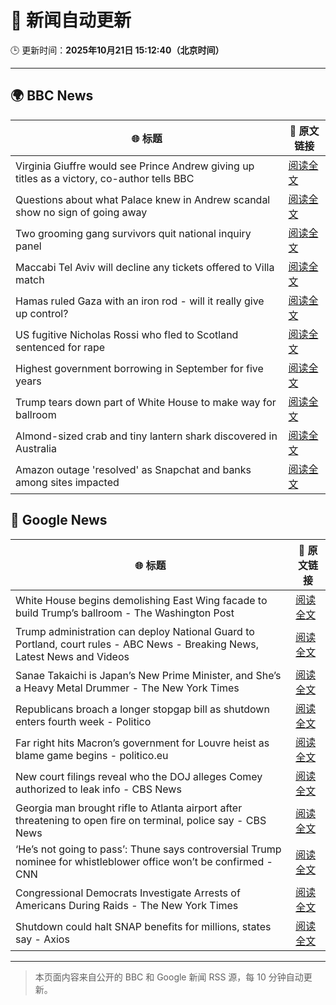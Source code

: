 # 🧠 新闻自动更新

🕒 更新时间：**2025年10月21日 15:12:40（北京时间）**

---

## 🌍 BBC News

| 🌐 标题 | 🔗 原文链接 |
|--------|-------------|
| Virginia Giuffre would see Prince Andrew giving up titles as a victory, co-author tells BBC | [阅读全文](https://www.bbc.com/news/articles/c201k3wd65yo?at_medium=RSS&at_campaign=rss) |
| Questions about what Palace knew in Andrew scandal show no sign of going away | [阅读全文](https://www.bbc.com/news/articles/c0l7zx499deo?at_medium=RSS&at_campaign=rss) |
| Two grooming gang survivors quit national inquiry panel | [阅读全文](https://www.bbc.com/news/articles/cy5qkq7zex3o?at_medium=RSS&at_campaign=rss) |
| Maccabi Tel Aviv will decline any tickets offered to Villa match | [阅读全文](https://www.bbc.com/sport/football/articles/c3w98224xx8o?at_medium=RSS&at_campaign=rss) |
| Hamas ruled Gaza with an iron rod - will it really give up control? | [阅读全文](https://www.bbc.com/news/articles/cn51w77vlp9o?at_medium=RSS&at_campaign=rss) |
| US fugitive Nicholas Rossi who fled to Scotland sentenced for rape | [阅读全文](https://www.bbc.com/news/articles/c8035ng7rpmo?at_medium=RSS&at_campaign=rss) |
| Highest government borrowing in  September for five years | [阅读全文](https://www.bbc.com/news/articles/c8035130918o?at_medium=RSS&at_campaign=rss) |
| Trump tears down part of White House to make way for ballroom | [阅读全文](https://www.bbc.com/news/articles/ced6np51532o?at_medium=RSS&at_campaign=rss) |
| Almond-sized crab and tiny lantern shark discovered in Australia | [阅读全文](https://www.bbc.com/news/articles/cly275d3dvdo?at_medium=RSS&at_campaign=rss) |
| Amazon outage 'resolved' as Snapchat and banks among sites impacted | [阅读全文](https://www.bbc.com/news/articles/c20pgp3nx07o?at_medium=RSS&at_campaign=rss) |

## 📰 Google News

| 🌐 标题 | 🔗 原文链接 |
|--------|-------------|
| White House begins demolishing East Wing facade to build Trump’s ballroom - The Washington Post | [阅读全文](https://news.google.com/rss/articles/CBMivgFBVV95cUxOcnF1M1M3SnFBdWc5UHNVbGpUSU5MSDdDT1NWYV92T2ItV2sxclBPR2RfZnZNVDRtU0ZORmtTU1hnZHFMR2taUjU2T0h3YjZac3ZNZm5FMENNczktOURacXFtN0t0a21xWlJCYk9JZUc3cGg3UGo0Y09Kb3g3cDJfSVNwVEtJaVFxemZ2Rk5LWHhLOEZBVEsyb1BMdFdZQkszM0FVUlhGM2t6bFMzQlh0QnJBdnViSDNCUHVmM253?oc=5) |
| Trump administration can deploy National Guard to Portland, court rules - ABC News - Breaking News, Latest News and Videos | [阅读全文](https://news.google.com/rss/articles/CBMirAFBVV95cUxNUEpSd0Q2VThXZkZqb2NNdjNqM1Zod3BIQllSYVNSMFU5YTBQdllDdWpmUUlweHcwNERoMkpwcjlQWlNIN2ZnODlGSk8yeUFHLTdfaHJpM1FNclpKY0FGUm1wakJobFA2Z01kQXd0RFNqMzdNbE94VFJIakJaSWdIbEVHRlRLSVN0R09ydlB6SERFNzlIcVVPUDdVNDhKSlZJamx3SU5pcjhoNmw30gGyAUFVX3lxTE1XWWtFa2xrMmdMVUxqMXNndjkxeHZ1OGJiMER4bE1OXzMwUm5VVUFzVVFNZW9KMm9KRXd6dkRQR1lwVzk5SHJYVFRHV0o5MkFHZHB2WDU0WjVZelhxMFNhZGFTdWRxWFM3TTlPV3RKcXJySVV0ZXFmWHM3azNPMUNkUGZNSUd5VFhFUklsbmpYWDljeWgzNklSbnlZdTMyUnpsRnVzUDBPSy1aOGRWdjlqblE?oc=5) |
| Sanae Takaichi is Japan’s New Prime Minister, and She’s a Heavy Metal Drummer - The New York Times | [阅读全文](https://news.google.com/rss/articles/CBMijwFBVV95cUxNdmhObDNVdDBMcnRzbEZiNUI0Z3cwVzFodFJzWW1sOFpBYXVPcTJDdUVHRy05VXh3Rk1qcU5PUExMLWlfa1lVdTJJUXF0R2NJcG04X1MzRzFma1JFd2x4RVNQRkZETkRScmlJZXpadF9GbDA5c25yS3Q4YlBwdUlYRE1yOVoycEFYTGozLXo2cw?oc=5) |
| Republicans broach a longer stopgap bill as shutdown enters fourth week - Politico | [阅读全文](https://news.google.com/rss/articles/CBMiiAFBVV95cUxPVjVaa1hiY2k3NkdMWEE4dEdXLUo1dTlOeTZvUHp4dnVnQVVzZXlCM082dWR0NnNuN2dHS3h5VnRyUDkzSHB1X1RHYjJxaDlaNDN5V3Q4Wngzc0dJVkp0eXNObi1oVnZzRWFBd2hJU2tMSzZ2NXNxTFhFVHdMX2VKMGpkUmRSWXkt?oc=5) |
| Far right hits Macron’s government for Louvre heist as blame game begins - politico.eu | [阅读全文](https://news.google.com/rss/articles/CBMiogFBVV95cUxOMFR6RVliSVN6Yk5vcEc4bEpETFh3XzBLV1hlcVJ3LWZnb1k3TlRxUFBjUXhzUzRPcXdvdWNaUDA2YU1GZF8xdXNWSHNXTkZ1Y3ZkSjI2aGM4dnVUNGN4STBKTG1TZmNsR0VMMkpKZFQ2U1VMQ195YmZWTXFMWDBtMlRMRkNDbVFyaWkxYktabGtWQjRXVDNkQUpmUmpOTGtERnc?oc=5) |
| New court filings reveal who the DOJ alleges Comey authorized to leak info - CBS News | [阅读全文](https://news.google.com/rss/articles/CBMiiAFBVV95cUxQZzBHOVNWY21venlnWU9hWWhKUVlnbkx3LUsyaVlxQUo0VFBVeGY3TWtBNDVxSVVqZVoyZkhfLTFMaUpJTnp3TkhSUjZFajlQMTExei1Ya0NmR2gyN21ORTJodFdpMHQ1N1Uxdjd3eU93Vl9zajU4b3B4a1Fub1NZdGI0b1c4MENn0gGOAUFVX3lxTE1DVjlIWkxHOXJXUTNnX2xoaXYtaUFsVWVJRFFra3ZERmYwMlFpYzFrdnF4VFpNNlBQT1VBQmV3Qld5aFNnZGQ4S3dYOEVxSTRDNnlkXy1kLVlrRlVWY2JDSG5MOXRIb1NObDZ0bVVvRWdWM04yenNtTmY3anR0TGNRZmk0N2dTaTFoN0VDQWc?oc=5) |
| Georgia man brought rifle to Atlanta airport after threatening to open fire on terminal, police say - CBS News | [阅读全文](https://news.google.com/rss/articles/CBMingFBVV95cUxNOHdJZUVoY01IeS13RkZWTkduczBqSmxKdF84eDBWZU9mTmR6Wjh2c0VYalZad1hMMnU3Wlh2eDBhZUlZVGRBSTlKVGR3RU5oUjNfc2JYbTNfb3NQM2x3WlEyWExTZ0hXYlAyci1wRkhqMG8tS3hVN2VicElUc2QzV28yVnF2RTZOTk9KOFE5eUx3N1pxbzRoYjViV1JxZw?oc=5) |
| ‘He’s not going to pass’: Thune says controversial Trump nominee for whistleblower office won’t be confirmed - CNN | [阅读全文](https://news.google.com/rss/articles/CBMiiwFBVV95cUxNaUlKSlUtS0szWUEycGdZdGZoWG8ydGpZdS1XZ202V0ZEVlp6QlBQV3hodmE4ZnVObjBrQWRsclhfQ1Q4UHZVLWdDNDB3OE1jTHp3OEdRWmtfQnlvMUF3eFBheHZ5QnA2UTJ5UXhYNzlTbUZMMzBGYXhpWHpyY2txMzdYdC1CczQ4SW5Z?oc=5) |
| Congressional Democrats Investigate Arrests of Americans During Raids - The New York Times | [阅读全文](https://news.google.com/rss/articles/CBMikAFBVV95cUxNT2d2ek5uUi1YMXRKVFhqY3hYQlpoaVZJTlMxUkoxWGVzNURVSnBEcUF1bUV3RGpaTFBKaExtSE01aU52VGxha1Bxa2xMTzlWWUtQa21IdnRjVm5iVVRLY0I2WUltUjViZXpaLXZRd0R6WGtwWERpNTNYYllrWTJXcHotV0ZwdlJ2UVRWdTFHNUU?oc=5) |
| Shutdown could halt SNAP benefits for millions, states say - Axios | [阅读全文](https://news.google.com/rss/articles/CBMie0FVX3lxTE1qemZ4YjN1eFVJNk9WV004d3BOQjBLWUQ5NWZISmx2WTRZekxmNTdBY092WnRWSzFQR29naGNPa0hSZmVLRmN1NUw2NUItSWlTZmFUSnMwLUFobG95bWZYa3ZzS2szYmQzU2FnaVo4Zmx3YTNPZ3NsRGd5Yw?oc=5) |

---
> 本页面内容来自公开的 BBC 和 Google 新闻 RSS 源，每 10 分钟自动更新。